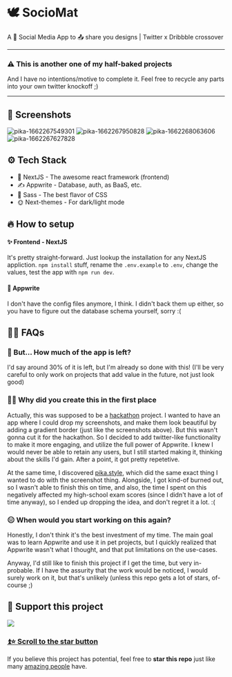 # 🕊 SocioMat

A 💬 Social Media App to 📤 share you designs | Twitter x Dribbble crossover

<hr />
<h3> ⚠️ This is another one of my half-baked projects </h3>
<p>And I have no intentions/motive to complete it. Feel free to recycle any parts into your own twitter knockoff ;)</p>
<hr />

## 📸 Screenshots

![pika-1662267549301](https://user-images.githubusercontent.com/48997634/188298398-78e56ce9-ad3f-494e-bfdc-ebc567bc610f.png)
![pika-1662267950828](https://user-images.githubusercontent.com/48997634/188298405-079cc413-abfc-446f-8042-0fdab2b1ce23.png)
![pika-1662268063606](https://user-images.githubusercontent.com/48997634/188298406-fd3e0b48-194f-4173-a574-cae3091c8302.png)
![pika-1662267627828](https://user-images.githubusercontent.com/48997634/188298400-3c81c6a0-0ea1-4278-8a92-01be62c38a14.png)

## ⚙️ Tech Stack

- 🤩 NextJS - The awesome react framework (frontend)
- ✍️ Appwrite - Database, auth, as BaaS, etc.
- 💅 Sass - The best flavor of CSS
- 🌞 Next-themes - For dark/light mode

## 🔥 How to setup

#### ✨ Frontend - NextJS

It's pretty straight-forward. Just lookup the installation for any NextJS appliction. `npm install` stuff, rename the `.env.example` to `.env`, change the values, test the app with `npm run dev`.

#### 🍑 Appwrite

I don't have the config files anymore, I think. I didn't back them up either, so you have to figure out the database schema yourself, sorry :(

## 🙋‍♀️ FAQs

### 🤔 But... How much of the app is left?

I'd say around 30% of it is left, but I'm already so done with this! (I'll be very careful to only work on projects that add value in the future, not just look good)

### 👩‍🔧 Why did you create this in the first place

Actually, this was supposed to be a [hackathon](https://dev.to/devteam/announcing-the-appwrite-hackathon-on-dev-1oc0) project. I wanted to have an app where I could drop my screenshots, and make them look beautiful by adding a gradient border (just like the screenshots above). But this wasn't gonna cut it for the hackathon. So I decided to add twitter-like functionality to make it more engaging, and utilize the full power of Appwrite. I knew I would never be able to retain any users, but I still started making it, thinking about the skills I'd gain. After a point, it got pretty repetetive. 

At the same time, I discovered [pika.style](https://pika.style), which did the same exact thing I wanted to do with the screenshot thing. Alongside, I got kind-of burned out, so I wasn't able to finish this on time, and also, the time I spent on this negatively affected my high-school exam scores (since I didn't have a lot of time anyway), so I ended up dropping the idea, and don't regret it a lot. :(

### 😑 When would you start working on this again?

Honestly, I don't think it's the best investment of my time. The main goal was to learn Appwrite and use it in pet projects, but I quickly realized that Appwrite wasn't what I thought, and that put limitations on the use-cases.

Anyway, I'd still like to finish this project if I get the time, but very in-probable. If I have the assurity that the work would be noticed, I would surely work on it, but that's unlikely (unless this repo gets a lot of stars, of-course ;)


## 🌟 Support this project

![](https://user-images.githubusercontent.com/48997634/174794647-0c851917-e5c9-4fb9-bf88-b61d89dc2f4f.gif)

### [⏫⭐️ Scroll to the star button](#start-of-content)

If you believe this project has potential, feel free to **star this repo** just like many [amazing people](/stargazers)
have.
